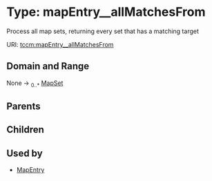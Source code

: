 
# Type: mapEntry__allMatchesFrom


Process all map sets, returning every set that has a matching target

URI: [tccm:mapEntry__allMatchesFrom](https://hotecosystem.org/tccm/mapEntry__allMatchesFrom)


## Domain and Range

None ->  <sub>0..*</sub> [MapSet](MapSet.md)

## Parents


## Children


## Used by

 * [MapEntry](MapEntry.md)
